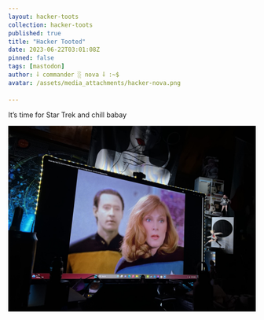 ```yaml
---
layout: hacker-toots
collection: hacker-toots
published: true
title: "Hacker Tooted"
date: 2023-06-22T03:01:08Z
pinned: false
tags: [mastodon]
author: ⸸ commander ░ nova ⸸ :~$
avatar: /assets/media_attachments/hacker-nova.png

---
```


<p>It’s time for Star Trek and chill babay</p>

![media](/assets/media_attachments/files/110/585/633/842/541/636/original/ffd6801312823e52.png)
